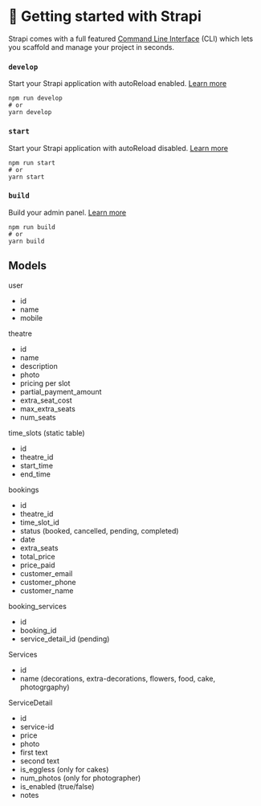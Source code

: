 # 🚀 Getting started with Strapi

Strapi comes with a full featured [Command Line Interface](https://docs.strapi.io/dev-docs/cli) (CLI) which lets you scaffold and manage your project in seconds.

### `develop`

Start your Strapi application with autoReload enabled. [Learn more](https://docs.strapi.io/dev-docs/cli#strapi-develop)

```
npm run develop
# or
yarn develop
```

### `start`

Start your Strapi application with autoReload disabled. [Learn more](https://docs.strapi.io/dev-docs/cli#strapi-start)

```
npm run start
# or
yarn start
```

### `build`

Build your admin panel. [Learn more](https://docs.strapi.io/dev-docs/cli#strapi-build)

```
npm run build
# or
yarn build
```

## Models

user
- id
- name
- mobile

theatre
- id
- name
- description
- photo
- pricing per slot
- partial_payment_amount
- extra_seat_cost
- max_extra_seats
- num_seats

time_slots (static table)
- id
- theatre_id
- start_time
- end_time

bookings
- id
- theatre_id
- time_slot_id
- status (booked, cancelled, pending, completed)
- date
- extra_seats
- total_price
- price_paid
- customer_email
- customer_phone
- customer_name

booking_services
- id
- booking_id
- service_detail_id (pending)

Services
- id
- name (decorations, extra-decorations, flowers, food, cake, photogrgaphy)

ServiceDetail
- id
- service-id
- price
- photo
- first text
- second text
- is_eggless (only for cakes)
- num_photos (only for photographer)
- is_enabled (true/false)
- notes

